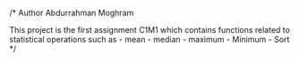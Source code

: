 /* Author Abdurrahman Moghram 

This project is the first assignment C1M1
which contains functions related to statistical operations such as 
                 - mean
                 - median
                 - maximum
                 - Minimum
                 - Sort 
 */
